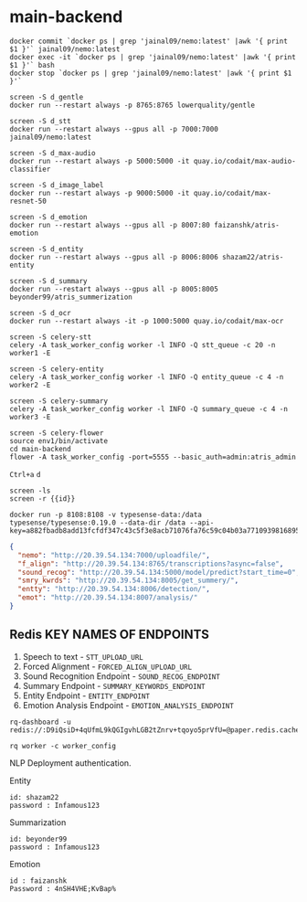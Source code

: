 # main-backend

```
docker commit `docker ps | grep 'jainal09/nemo:latest' |awk '{ print $1 }'` jainal09/nemo:latest
docker exec -it `docker ps | grep 'jainal09/nemo:latest' |awk '{ print $1 }'` bash
docker stop `docker ps | grep 'jainal09/nemo:latest' |awk '{ print $1 }'`
```

```
screen -S d_gentle
docker run --restart always -p 8765:8765 lowerquality/gentle
```

```
screen -S d_stt
docker run --restart always --gpus all -p 7000:7000 jainal09/nemo:latest
```
```
screen -S d_max-audio
docker run --restart always -p 5000:5000 -it quay.io/codait/max-audio-classifier
```

```
screen -S d_image_label
docker run --restart always -p 9000:5000 -it quay.io/codait/max-resnet-50
```

```
screen -S d_emotion
docker run --restart always --gpus all -p 8007:80 faizanshk/atris-emotion
```
```
screen -S d_entity
docker run --restart always --gpus all -p 8006:8006 shazam22/atris-entity
```
```
screen -S d_summary
docker run --restart always --gpus all -p 8005:8005 beyonder99/atris_summerization
```
```
screen -S d_ocr
docker run --restart always -it -p 1000:5000 quay.io/codait/max-ocr
```

```
screen -S celery-stt
celery -A task_worker_config worker -l INFO -Q stt_queue -c 20 -n worker1 -E
```
```
screen -S celery-entity
celery -A task_worker_config worker -l INFO -Q entity_queue -c 4 -n worker2 -E
```

```
screen -S celery-summary
celery -A task_worker_config worker -l INFO -Q summary_queue -c 4 -n worker3 -E
```
```
screen -S celery-flower
source env1/bin/activate
cd main-backend
flower -A task_worker_config -port=5555 --basic_auth=admin:atris_admin
```

`Ctrl+a` `d`
```
screen -ls
screen -r {{id}}
```

```
docker run -p 8108:8108 -v typesense-data:/data typesense/typesense:0.19.0 --data-dir /data --api-key=a882fbadb8add13fcfdf347c43c5f3e8acb71076fa76c59c04b03a7710939816895b8ac45bab80d1d3e67adc4e8d3a44ce38805e10aaada0e49b979a874c6801
```

```json
{
  "nemo": "http://20.39.54.134:7000/uploadfile/",
  "f_align": "http://20.39.54.134:8765/transcriptions?async=false",
  "sound_recog": "http://20.39.54.134:5000/model/predict?start_time=0",
  "smry_kwrds": "http://20.39.54.134:8005/get_summery/",
  "entty": "http://20.39.54.134:8006/detection/",
  "emot": "http://20.39.54.134:8007/analysis/"
}
```
## Redis KEY NAMES OF ENDPOINTS
1. Speech to text - `STT_UPLOAD_URL`
2. Forced Alignment - `FORCED_ALIGN_UPLOAD_URL`
3. Sound Recognition Endpoint - `SOUND_RECOG_ENDPOINT`
4. Summary Endpoint - `SUMMARY_KEYWORDS_ENDPOINT`
5. Entity Endpoint - `ENTITY_ENDPOINT`
6. Emotion Analysis Endpoint - `EMOTION_ANALYSIS_ENDPOINT`
```
rq-dashboard -u redis://:D9iQsiD+4qUfmL9kQGIgvhLGB2tZnrv+tqoyo5prVfU=@paper.redis.cache.windows.net:6379/0

rq worker -c worker_config
```
NLP Deployment authentication.

Entity
```
id: shazam22
password : Infamous123
```
Summarization
```
id: beyonder99
password : Infamous123
```
Emotion
```
id : faizanshk
Password : 4nSH4VHE;KvBap%
```